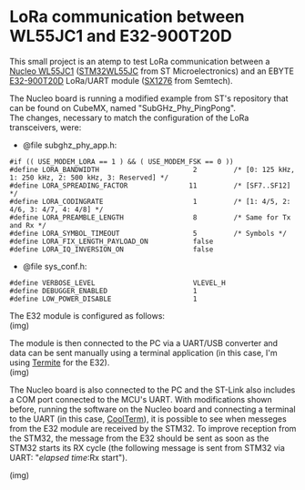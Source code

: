 # LoRa communication between WL55JC1 and E32-900T20D

This small project is an atemp to test LoRa communication between a [Nucleo WL55JC1](https://www.st.com/en/evaluation-tools/nucleo-wl55jc.html) 
([STM32WL55JC](https://www.st.com/en/microcontrollers-microprocessors/stm32wl55jc.html) from ST Microelectronics) and an 
EBYTE [E32-900T20D](https://www.cdebyte.com/products/E32-900T20D/1) LoRa/UART module 
([SX1276](https://www.semtech.com/products/wireless-rf/lora-connect/sx1276) from Semtech).  

The Nucleo board is running a modified example from ST's repository that can be found on CubeMX, named "SubGHz_Phy_PingPong".  
The changes, necessary to match the configuration of the LoRa transceivers, were:  
- @file    subghz_phy_app.h:
```
#if (( USE_MODEM_LORA == 1 ) && ( USE_MODEM_FSK == 0 ))
#define LORA_BANDWIDTH                       2         /* [0: 125 kHz, 1: 250 kHz, 2: 500 kHz, 3: Reserved] */
#define LORA_SPREADING_FACTOR               11         /* [SF7..SF12] */
#define LORA_CODINGRATE                      1         /* [1: 4/5, 2: 4/6, 3: 4/7, 4: 4/8] */
#define LORA_PREAMBLE_LENGTH                 8         /* Same for Tx and Rx */
#define LORA_SYMBOL_TIMEOUT                  5         /* Symbols */
#define LORA_FIX_LENGTH_PAYLOAD_ON           false
#define LORA_IQ_INVERSION_ON                 false
```

- @file    sys_conf.h:  
```
#define VERBOSE_LEVEL                        VLEVEL_H
#define DEBUGGER_ENABLED                     1
#define LOW_POWER_DISABLE                    1
```
  
The E32 module is configured as follows:  
(img)  
  
The module is then connected to the PC via a UART/USB converter and data can be sent manually using a terminal application (in this case, I'm using [Termite](https://www.compuphase.com/software_termite.htm) for the E32).  
(img)  
  
The Nucleo board is also connected to the PC and the ST-Link also includes a COM port connected to the MCU's UART. 
With modifications shown before, running the software on the Nucleo board and connecting a terminal to the UART (in this case, [CoolTerm](https://freeware.the-meiers.org/)), 
it is possible to see when messeges from the E32 module are received by the STM32. 
To improve reception from the STM32, the message from the E32 should be sent as soon as the STM32 starts its RX cycle (the following message is sent from STM32 via UART: "*elapsed time*:Rx start").  
  
(img)  

  
